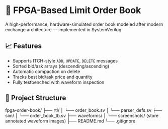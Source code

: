 # 🚀 FPGA-Based Limit Order Book

A high-performance, hardware-simulated order book modeled after modern exchange architecture — implemented in SystemVerilog.

## 📈 Features

- Supports ITCH-style `ADD`, `UPDATE`, `DELETE` messages
- Sorted bid/ask arrays (descending/ascending)
- Automatic compaction on delete
- Tracks best bid/ask price and quantity
- Fully testbenched with waveform inspection

## 📂 Project Structure
fpga-order-book/
├── rtl/
│   └── order_book.sv
│   └── parser_defs.sv
├── sim/
│   └── order_book_tb.sv
├── waveforms/
│   └── screenshots/ (store annotated waveform images)
├── README.md
└── .gitignore

